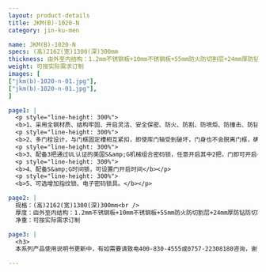 ```yaml
---
layout: product-details
title: JKM(B)-1020-N
category: jin-ku-men

name: JKM(B)-1020-N
specs: (高)2162(宽)1300(深)300mm
thickness: 由外至内结构：1.2mm不锈钢板+10mm不锈钢板+55mm防火防切割层+24mm厚防钻防切割高锰合金钢板（锁具安装重点防护位置）+3mm不锈钢板+96mm机构安装层+1.2mm不锈钢后罩总厚度270mm。配备不锈钢日闸门
weight: 可按实际需求订制
images: [
["jkm(b)-1020-n-01.jpg"],
["jkm(b)-1020-n-01.jpg"],
]

page1: |
  <p style="line-height: 300%">
  <b>1、采用全钢材质、结构牢固、开启灵活、安全保密、防火、防割、防喷炬、防撞击、防钻</b></p>
  <p style="line-height: 300%">
  <b>2、多门栓设计，与门框固定槽相互紧扣，即使库门轴受到破坏，门身也不会脱离门框，确保安全</b></p>
  <p style="line-height: 300%">
  <b>3、配备3把通过UL认证的美国S&amp;G机械组合密码锁，任意开启其中2把，门即可开启</b></p>
  <p style="line-height: 300%">
  <b>4、配备S&amp;G时间锁，可设置门开启时间</b></p>
  <p style="line-height: 300%">
  <b>5、可选增加指纹锁、电子密码锁具。</b></p>

page2: |
  规格：(高)2162(宽)1300(深)300mm<br />
  厚度：由外至内结构：1.2mm不锈钢板+10mm不锈钢板+55mm防火防切割层+24mm厚防钻防切割高锰合金钢板（锁具安装重点防护位置）+3mm不锈钢板+96mm机构安装层+1.2mm不锈钢后罩总厚度270mm。配备不锈钢日闸门<br />
  净重：可按实际需求订制

page3: |
  <h3>
  本系列产品使用说明书更新中，有如需要请致电400-830-4555或0757-22308180咨询，谢谢！</h3>

---
```


